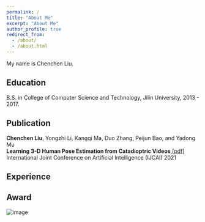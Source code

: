 ```yaml
---
permalink: /
title: "About Me"
excerpt: "About Me"
author_profile: true
redirect_from: 
  - /about/
  - /about.html
---
```

My name is Chenchen Liu.

Education
------
B.S. in College of Computer Science and Technology, Jilin University, 2013 - 2017.

Publication
------
<strong>Chenchen Liu</strong>, Yongzhi Li, Kangqi Ma, Duo Zhang, Peijun Bao, and Yadong Mu <br />
<strong>Learning 3-D Human Pose Estimation from Catadioptric Videos</strong>,[[pdf]](https://www.ijcai.org/proceedings/2021/118) <br />
International Joint Conference on Artificial Intelligence (IJCAI) 2021
  

Experience
------
  
  
  
Award
------
![image](https://user-images.githubusercontent.com/87176117/170859195-0b658711-e5e6-4078-85bd-7ae4b0dc52d5.png)
